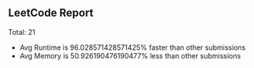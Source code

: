 ## LeetCode Report
Total:  21
* Avg Runtime is 96.028571428571425% faster than other submissions
* Avg Memory is 50.926190476190477% less than other submissions
